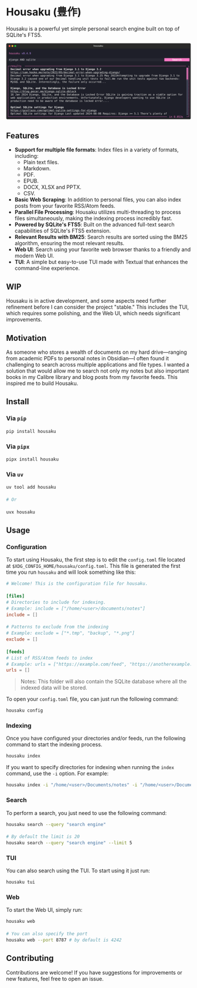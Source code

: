 # Housaku (豊作)

Housaku is a powerful yet simple personal search engine built on top of SQLite's FTS5.

![TUI screenshot](./.github/tui-screenshot.svg)

## Features

- **Support for multiple file formats**: Index files in a variety of formats, including:
  - Plain text files.
  - Markdown.
  - PDF.
  - EPUB.
  - DOCX, XLSX and PPTX.
  - CSV.
- **Basic Web Scraping**: In addition to personal files, you can also index posts from your favorite RSS/Atom feeds.
- **Parallel File Processing**: Housaku utilizes multi-threading to process files simultaneously, making the indexing process incredibly fast.
- **Powered by SQLite's FTS5**: Built on the advanced full-text search capabilities of SQLite's FTS5 extension.
- **Relevant Results with BM25**: Search results are sorted using the BM25 algorithm, ensuring the most relevant results.
- **Web UI**: Search using your favorite web browser thanks to a friendly and modern Web UI.
- **TUI**: A simple but easy-to-use TUI made with Textual that enhances the command-line experience.

## WIP

Housaku is in active development, and some aspects need further refinement before I can consider the project "stable." This includes the TUI, which requires some polishing, and the Web UI, which needs significant improvements.

## Motivation

As someone who stores a wealth of documents on my hard drive—ranging from academic PDFs to personal notes in Obsidian—I often found it challenging to search across multiple applications and file types. I wanted a solution that would allow me to search not only my notes but also important books in my Calibre library and blog posts from my favorite feeds. This inspired me to build Housaku.

## Install

### Via `pip`

```bash
pip install housaku
```

### Via `pipx`

```bash
pipx install housaku
```

### Via `uv`

```bash
uv tool add housaku

# Or

uvx housaku
```

## Usage

### Configuration

To start using Housaku, the first step is to edit the `config.toml` file located at `$XDG_CONFIG_HOME/housaku/config.toml`. This file is generated the first time you run `housaku` and will look something like this:

```toml
# Welcome! This is the configuration file for housaku.

[files]
# Directories to include for indexing.
# Example: include = ["/home/<user>/documents/notes"]
include = []

# Patterns to exclude from the indexing
# Example: exclude = ["*.tmp", "backup", "*.png"]
exclude = []

[feeds]
# List of RSS/Atom feeds to index
# Example: urls = ["https://example.com/feed", "https://anotherexample.com/rss"]
urls = []
```

> Notes: This folder will also contain the SQLite database where all the indexed data will be stored.

To open your `config.toml` file, you can just run the following command:

```bash
housaku config
```

### Indexing

Once you have configured your directories and/or feeds, run the following command to start the indexing process.

```bash
housaku index
```

If you want to specify directories for indexing when running the `index` command, use the `-i` option. For example:

```bash
housaku index -i "/home/<user>/Documents/notes" -i "/home/<user>/Documents/vault/"
```

### Search

To perform a search, you just need to use the following command:

```bash
housaku search --query "search engine"

# By default the limit is 20
housaku search --query "search engine" --limit 5
```

### TUI

You can also search using the TUI. To start using it just run:

```bash
housaku tui

```

### Web

To start the Web UI, simply run:

```bash
housaku web

# You can also specify the port
housaku web --port 8787 # by default is 4242
```

## Contributing

Contributions are welcome! If you have suggestions for improvements or new features, feel free to open an issue.
